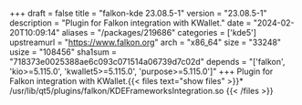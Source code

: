 +++
draft = false
title = "falkon-kde 23.08.5-1"
version = "23.08.5-1"
description = "Plugin for Falkon integration with KWallet."
date = "2024-02-20T10:09:14"
aliases = "/packages/219686"
categories = ['kde5']
upstreamurl = "https://www.falkon.org"
arch = "x86_64"
size = "33248"
usize = "108456"
sha1sum = "718373e0025388ae6c093c071514a06739d7c02d"
depends = "['falkon', 'kio>=5.115.0', 'kwallet5>=5.115.0', 'purpose>=5.115.0']"
+++
Plugin for Falkon integration with KWallet.{{< files text="show files" >}}* /usr/lib/qt5/plugins/falkon/KDEFrameworksIntegration.so
{{< /files >}}